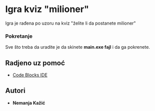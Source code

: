 # Igra kviz "milioner"

Igra je rađena po uzoru na kviz "želite li da postanete milioner"



### Pokretanje

Sve što treba da uradite je da skinete **main.exe fajl** i da ga pokrenete.


## Radjeno uz pomoć

* [Code Blocks IDE](http://www.codeblocks.org/)


## Autori

* **Nemanja Kažić** 


